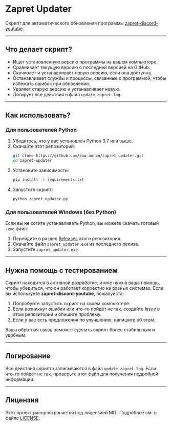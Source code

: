 # Zapret Updater

Скрипт для автоматического обновления программы [zapret-discord-youtube](https://github.com/Flowseal/zapret-discord-youtube).

---

## Что делает скрипт?

- Ищет установленную версию программы на вашем компьютере.
- Сравнивает текущую версию с последней версией на GitHub.
- Скачивает и устанавливает новую версию, если она доступна.
- Останавливает службы и процессы, связанные с программой, чтобы избежать ошибок при обновлении.
- Удаляет старую версию и устанавливает новую.
- Логирует все действия в файл `update_zapret.log`.

---

## Как использовать?

### Для пользователей Python

1. Убедитесь, что у вас установлен Python 3.7 или выше.
2. Скачайте этот репозиторий:
   ```bash
   git clone https://github.com/ваш-логин/zapret-updater.git
   cd zapret-updater
   ```
3. Установите зависимости:
   ```bash
   pip install -r requirements.txt
   ```
4. Запустите скрипт:
   ```bash
   python zapret_updater.py
   ```

### Для пользователей Windows (без Python)

Если вы не хотите устанавливать Python, вы можете скачать готовый `.exe` файл:

1. Перейдите в раздел [Releases](https://github.com/ваш-логин/zapret-updater/releases) этого репозитория.
2. Скачайте файл `zapret_updater.exe` из последнего релиза.
3. Запустите `zapret_updater.exe`.

---

## Нужна помощь с тестированием

Скрипт находится в активной разработке, и мне нужна ваша помощь, чтобы убедиться, что он работает корректно на разных системах. Если вы используете **zapret-discord-youtube**, пожалуйста:

1. Попробуйте запустить скрипт на своём компьютере.
2. Если возникнут ошибки или что-то пойдёт не так, создайте [Issue](https://github.com/ваш-логин/zapret-updater/issues) в этом репозитории и опишите проблему.
3. Если у вас есть предложения по улучшению, напишите об этом.

Ваша обратная связь поможет сделать скрипт более стабильным и удобным.

---

## Логирование

Все действия скрипта записываются в файл `update_zapret.log`. Если что-то пойдёт не так, проверьте этот файл для получения подробной информации.

---

## Лицензия

Этот проект распространяется под лицензией MIT. Подробнее см. в файле [LICENSE](LICENSE).
